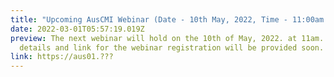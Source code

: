 ```yaml
---
title: "Upcoming AusCMI Webinar (Date - 10th May, 2022, Time - 11:00am (AEDT)). "
date: 2022-03-01T05:57:19.019Z
preview: The next webinar will hold on the 10th of May, 2022. at 11am. The
  details and link for the webinar registration will be provided soon.
link: https://aus01.???
---
```

